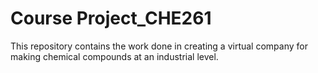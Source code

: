 # Course Project_CHE261
This repository contains the work done in creating a virtual company for making chemical compounds at an industrial level.
